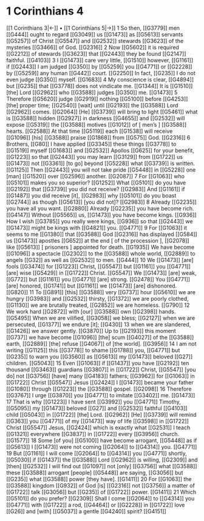 # 1 Corinthians 4
[[1 Corinthians 3|←]] • [[1 Corinthians 5|→]]
1 So then, [[G3779]] men [[G444]] ought to regard [[G3049]] us [[G1473]] as [[G5613]] servants [[G5257]] of Christ [[G5547]] and [[G2532]] stewards [[G3623]] of the mysteries [[G3466]] of God. [[G2316]] 
2 Now [[G5602]] it is required [[G2212]] of stewards [[G3623]] that [[G2443]] they be found [[G2147]] faithful. [[G4103]] 
3 I [[G1473]] care very little, [[G1510]] however, [[G1161]] if [[G2443]] I am judged [[G350]] by [[G5259]] you [[G4771]] or [[G2228]] by [[G5259]] any human [[G442]] court. [[G2250]] In fact, [[G235]] I do not even judge [[G350]] myself. [[G1683]] 
4 My conscience is clear, [[G4894]] but [[G235]] that [[G3778]] does not vindicate me. [[G1344]] It is [[G1510]] [the] Lord [[G2962]] who [[G3588]] judges [[G350]] me. [[G1473]] 
5 Therefore [[G5620]] judge [[G2919]] nothing [[G5100]] before [[G4253]] [the] proper time; [[G2540]] [wait] until [[G2193]] the [[G3588]] Lord [[G2962]] comes. [[G2064]] [He] [[G3739]] will bring to light [[G5461]] what is [[G3588]] hidden [[G2927]] in darkness [[G4655]] and [[G2532]] will expose [[G5319]] the [[G3588]] motives [[G1012]] of [ men’s ] [[G3588]] hearts. [[G2588]] At that time [[G5119]] each [[G1538]] will receive [[G1096]] [his] [[G3588]] praise [[G1868]] from [[G575]] God. [[G2316]] 
6 Brothers, [[G80]] I have applied [[G3345]] these things [[G3778]] to [[G1519]] myself [[G1683]] and [[G2532]] Apollos [[G625]] for your benefit, [[G1223]] so that [[G2443]] you may learn [[G3129]] from [[G1722]] us [[G1473]] not [[G3361]] [to go] beyond [[G5228]] what [[G3739]] is written. [[G1125]] Then [[G2443]] you will not take pride [[G5448]] in [[G5228]] one [man] [[G1520]] over [[G2596]] another. [[G2087]] 
7 For [[G1063]] who [[G5101]] makes you so superior? [[G1252]] What [[G5101]] do you have [[G2192]] that [[G3739]] you did not receive? [[G2983]] And [[G1161]] if [[G1487]] you did receive [it], [[G2983]] why [[G5101]] do you boast [[G2744]] as though [[G5613]] [you did not]? [[G2983]] 
8 Already [[G2235]] you have all you want. [[G2880]] Already [[G2235]] you have become rich. [[G4147]] Without [[G5565]] us, [[G1473]] you have become kings. [[G936]] How I wish [[G3785]] you really were kings, [[G936]] so that [[G2443]] we [[G1473]] might be kings with [[G4821]] you. [[G4771]] 
9 For [[G1063]] it seems to me [[G1380]] that [[G3588]] God [[G2316]] has displayed [[G584]] us [[G1473]] apostles [[G652]] at the end [ of the procession ], [[G2078]] like [[G5613]] [ prisoners ] appointed for death. [[G1935]] We have become [[G1096]] a spectacle [[G2302]] to the [[G3588]] whole world, [[G2889]] to angels [[G32]] as well as [[G2532]] to men. [[G444]] 
10 We [[G1473]] [are] fools [[G3474]] for [[G1223]] Christ, [[G5547]] but [[G1161]] you [[G4771]] [are] wise [[G5429]] in [[G1722]] Christ. [[G5547]] We [[G1473]] [are] weak, [[G772]] but [[G1161]] you [[G4771]] [are] strong. [[G2478]] You [[G4771]] [are] honored, [[G1741]] but [[G1161]] we [[G1473]] [are] dishonored. [[G820]] 
11 To [[G891]] [this] [[G3588]] very [[G737]] hour [[G5610]] we are hungry [[G3983]] and [[G2532]] thirsty, [[G1372]] we are poorly clothed, [[G1130]] we are brutally treated, [[G2852]] we are homeless. [[G790]] 
12 We work hard [[G2872]] with [our] [[G3588]] own [[G2398]] hands. [[G5495]] When we are vilified, [[G3058]] we bless; [[G2127]] when we are persecuted, [[G1377]] we endure [it]; [[G430]] 
13 when we are slandered, [[G1426]] we answer gently. [[G3870]] Up to [[G2193]] this moment [[G737]] we have become [[G1096]] [the] scum [[G4027]] of the [[G3588]] earth, [[G2889]] [the] refuse [[G4067]] of [the world]. [[G3956]] 
14 I am not writing [[G1125]] this [[G3778]] to shame [[G1788]] you, [[G4771]] but [[G235]] to warn you [[G3560]] as [[G5613]] my [[G1473]] beloved [[G27]] children. [[G5043]] 
15 Even [[G1063]] if [[G1437]] you have [[G2192]] ten thousand [[G3463]] guardians [[G3807]] in [[G1722]] Christ, [[G5547]] [you do] not [[G3756]] [have] many [[G4183]] fathers; [[G3962]] for [[G1063]] in [[G1722]] Christ [[G5547]] Jesus [[G2424]] I [[G1473]] became your father [[G1080]] through [[G1223]] the [[G3588]] gospel. [[G2098]] 
16 Therefore [[G3767]] I urge [[G3870]] you [[G4771]] to imitate [[G3402]] me. [[G1473]] 
17 That is why [[G1223]] I have sent [[G3992]] you [[G4771]] Timothy, [[G5095]] my [[G1473]] beloved [[G27]] and [[G2532]] faithful [[G4103]] child [[G5043]] in [[G1722]] [the] Lord. [[G2962]] [He] [[G3739]] will remind [[G363]] you [[G4771]] of my [[G1473]] way of life [[G3598]] in [[G1722]] Christ [[G5547]] Jesus, [[G2424]] which is exactly what [[G2531]] I teach [[G1321]] everywhere [[G3837]] in [[G1722]] every [[G3956]] church. [[G1577]] 
18 Some [of you] [[G5100]] have become arrogant, [[G5448]] as if [[G5613]] I [[G1473]] were not coming [[G2064]] to [[G4314]] you. [[G4771]] 
19 But [[G1161]] I will come [[G2064]] to [[G4314]] you [[G4771]] shortly, [[G5030]] if [[G1437]] the [[G3588]] Lord [[G2962]] is willing, [[G2309]] and [then] [[G2532]] I will find out [[G1097]] not [only] [[G3756]] what [[G3588]] these [[G3588]] arrogant [people] [[G5448]] are saying, [[G3056]] but [[G235]] what [[G3588]] power [they have]. [[G1411]] 
20 For [[G1063]] the [[G3588]] kingdom [[G932]] of God [is] [[G2316]] not [[G3756]] a matter of [[G1722]] talk [[G3056]] but [[G235]] of [[G1722]] power. [[G1411]] 
21 Which [[G5101]] do you prefer? [[G2309]] Shall I come [[G2064]] to [[G4314]] you [[G4771]] with [[G1722]] a rod, [[G4464]] or [[G2228]] in [[G1722]] love [[G26]] and [with] [[G5037]] a gentle [[G4240]] spirit? [[G4151]] 
